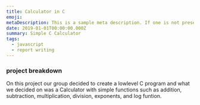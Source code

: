 ```yaml
---
title: Calculator in C
emoji: 
metaDescription: This is a sample meta description. If one is not present in your page/project's front matter, the default metadata.desciption will be used instead.
date: 2019-01-01T00:00:00.000Z
summary: Simple C Calculator
tags:
  - javascript
  - report writing
---
```


### project breakdown

On this project our group decided to create a lowlevel C program and what we decided on was a Calculator with simple functions such as addition, subtraction, multiplication, division, exponents, and log funtion.



